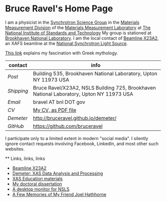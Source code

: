 Bruce Ravel's Home Page
=======================

I am a physicist in the
[Synchrotron Science Group](http://www.nist.gov/mml/mmsd/synchrotron-science/index.cfm)
in the
[Materials Measurement Division](http://www.nist.gov/mml/mmsd/index.cfm)
of the [Materials Measurement Laboratory](http://www.nist.gov/mml/) at
[The National Institute of Standards and Technology](http://www.nist.gov/)
My group is stationed at
[Brookhaven National Laboratory](http://www.bnl.gov).  I am the local
contact of [Beamline X23A2](http://xafs.org/Community/X23A2), an XAFS
beamline at the
[National Synchrotron Light Source](http://www.bnl.gov/ps/).

[This link](https://github.com/bruceravel/home/blob/master/mythology.md)
explains my fascination with Greek mythology.

| contact | info |
| ------- | ---- |
| *Post*     | Building 535, Brookhaven National Laboratory, Upton NY 11973 USA |
| *Shipping* | Bruce Ravel/X23A2, NSLS Building 725, Brookhaven National Laboratory, Upton NY 11973 USA |
| *Email*    | bravel AT bnl DOT gov |
| *CV*       | [My CV, as  PDF file](https://s3.amazonaws.com/BruceRavelCV/cv.pdf)|
| *Demeter*  | http://bruceravel.github.io/demeter/ |
| *GitHub*   | https://github.com/bruceravel |

I participate only to a limited extent in modern "social media". I
silently ignore contact requests involving Facebook, LinkedIn, and
most other such websites.


** Links, links, links

 * [Beamline X23A2](http://xafs.org/Community/X23A2)
 * [Demeter: XAS Data Analysis and Processing](http://bruceravel.github.io/demeter/)
 * [XAS Education materials](http://bruceravel.github.io/XAS-Education/)
 * [My doctoral dissertation](https://s3.amazonaws.com/BruceRavelCV/bruce_thesis.pdf)
 * [A desktop monitor for NSLS](https://github.com/bruceravel/home/blob/master/ConkyNslsMonitor.md)
 * [A Few Memories of My Friend Joel Hathhorne](https://github.com/bruceravel/home/blob/master/MemoriesOfJoel.md)
 
